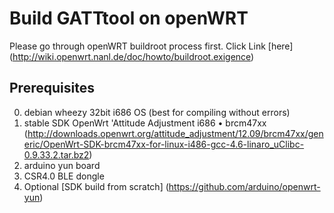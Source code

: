 # Build GATTtool on openWRT
Please go through openWRT buildroot process first. Click Link [here] (http://wiki.openwrt.nanl.de/doc/howto/buildroot.exigence)

## Prerequisites
0. debian wheezy 32bit i686 OS (best for compiling without errors)
1. stable SDK OpenWrt 'Attitude Adjustment i686 • brcm47xx (http://downloads.openwrt.org/attitude_adjustment/12.09/brcm47xx/generic/OpenWrt-SDK-brcm47xx-for-linux-i486-gcc-4.6-linaro_uClibc-0.9.33.2.tar.bz2)
2. arduino yun board
3. CSR4.0 BLE dongle
4. Optional [SDK build from scratch] (https://github.com/arduino/openwrt-yun)
